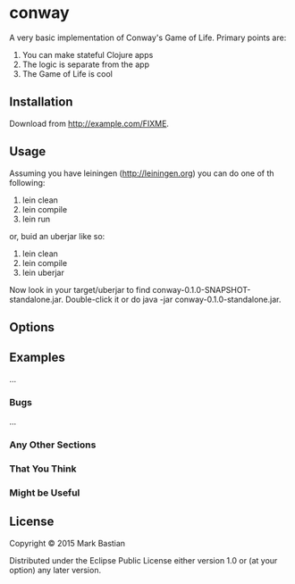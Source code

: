 # conway

A very basic implementation of Conway's Game of Life. Primary points are:
1. You can make stateful Clojure apps
2. The logic is separate from the app
3. The Game of Life is cool

## Installation

Download from http://example.com/FIXME.

## Usage

Assuming you have leiningen (http://leiningen.org) you can do one of th following:
1. lein clean
2. lein compile
3. lein run

or, buid an uberjar like so:
1. lein clean
2. lein compile
3. lein uberjar

Now look in your target/uberjar to find conway-0.1.0-SNAPSHOT-standalone.jar. Double-click it or do java -jar conway-0.1.0-standalone.jar.

## Options



## Examples

...

### Bugs

...

### Any Other Sections
### That You Think
### Might be Useful

## License

Copyright © 2015 Mark Bastian

Distributed under the Eclipse Public License either version 1.0 or (at
your option) any later version.
